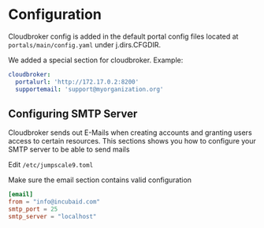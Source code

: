 # Configuration

Cloudbroker config is added in the default portal config files located at `portals/main/config.yaml` under j.dirs.CFGDIR.

We added a special section for cloudbroker.
Example:
```yaml
cloudbroker:
  portalurl: 'http://172.17.0.2:8200'
  supportemail: 'support@myorganization.org'
```

## Configuring SMTP Server

Cloudbroker sends out E-Mails when creating accounts and granting users access to certain resources.
This sections shows you how to configure your SMTP server to be able to send mails

Edit `/etc/jumpscale9.toml`

Make sure the email section contains valid configuration

```toml
[email]
from = "info@incubaid.com"
smtp_port = 25
smtp_server = "localhost"
```
